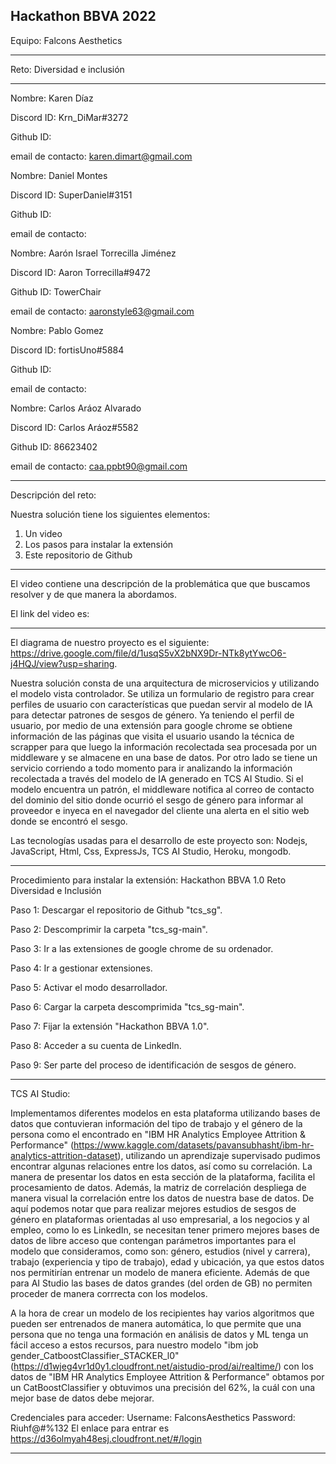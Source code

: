 

Hackathon BBVA 2022
--------------------------------------------------------------------------------------------------
Equipo: Falcons Aesthetics 

--------------------------------------------------------------------------------------------------
Reto: Diversidad e inclusión


--------------------------------------------------------------------------------------------------



Nombre: Karen Díaz

Discord ID: Krn_DiMar#3272

Github ID: 

email de contacto: karen.dimart@gmail.com




Nombre: Daniel Montes

Discord ID: SuperDaniel#3151

Github ID: 

email de contacto: 




Nombre: Aarón Israel Torrecilla Jiménez

Discord ID: Aaron Torrecilla#9472

Github ID: TowerChair

email de contacto: aaronstyle63@gmail.com





Nombre: Pablo Gomez

Discord ID: fortisUno#5884

Github ID: 

email de contacto: 




Nombre: Carlos Aráoz Alvarado

Discord ID: Carlos Aráoz#5582

Github ID: 86623402

email de contacto: caa.ppbt90@gmail.com





--------------------------------------------------------------------------------------------------
Descripción del reto:

Nuestra solución tiene los siguientes elementos:

1) Un video 
2) Los pasos para instalar la extensión 
3) Este repositorio de Github 



--------------------------------------------------------------------------------------------------

El video contiene una descripción de la problemática que que buscamos resolver y de que manera la abordamos. 

El link del video es:



--------------------------------------------------------------------------------------------------


El diagrama de nuestro proyecto es el siguiente: https://drive.google.com/file/d/1usqS5vX2bNX9Dr-NTk8ytYwcO6-j4HQJ/view?usp=sharing.


Nuestra solución consta de una arquitectura de microservicios y utilizando el modelo vista controlador. Se utiliza un formulario de registro para crear perfiles de usuario con características que puedan servir al modelo de IA para detectar patrones de sesgos de género. Ya teniendo el perfil de usuario, por medio de una extensión para google chrome se obtiene información de las páginas que visita el usuario usando la técnica de scrapper para que luego la información recolectada sea procesada por un middleware y se almacene en una base de datos. Por otro lado se tiene un servicio corriendo a todo momento para ir analizando la información recolectada a través del modelo de IA generado en TCS AI Studio. Si el modelo encuentra un patrón, el middleware notifica al correo de contacto del dominio del sitio donde ocurrió el sesgo de género para informar al proveedor e inyeca en el navegador del cliente una alerta en el sitio web donde se encontró el sesgo.

Las tecnologías usadas para el desarrollo de este proyecto son: Nodejs, JavaScript, Html, Css, ExpressJs, TCS AI Studio, Heroku, mongodb.



--------------------------------------------------------------------------------------------------
Procedimiento para instalar la extensión:
Hackathon BBVA 1.0
Reto Diversidad e Inclusión

Paso 1: Descargar el repositorio de Github "tcs_sg".

Paso 2: Descomprimir la carpeta "tcs_sg-main".

Paso 3: Ir a las extensiones de google chrome de su ordenador.

Paso 4: Ir a gestionar extensiones.

Paso 5: Activar el modo desarrollador.

Paso 6: Cargar la carpeta descomprimida "tcs_sg-main".

Paso 7: Fijar la extensión "Hackathon BBVA 1.0".

Paso 8: Acceder a su cuenta de LinkedIn.

Paso 9: Ser parte del proceso de identificación de sesgos de género.




--------------------------------------------------------------------------------------------------

TCS AI Studio:

Implementamos diferentes modelos en esta plataforma utilizando bases de datos que contuvieran información del tipo de trabajo y el género de la persona como el encontrado en "IBM HR Analytics Employee Attrition & Performance" (https://www.kaggle.com/datasets/pavansubhasht/ibm-hr-analytics-attrition-dataset), utilizando un aprendizaje supervisado pudimos encontrar algunas relaciones entre los datos, así como su correlación. La manera de presentar los datos en esta sección de la plataforma, facilita el procesamiento de datos. Además, la matriz de correlación despliega de manera visual la correlación entre los datos de nuestra base de datos. De aquí podemos notar que para realizar mejores estudios de sesgos de género en plataformas orientadas al uso empresarial, a los negocios y al empleo, como lo es  LinkedIn, se necesitan tener primero mejores bases de datos de libre acceso que contengan parámetros importantes para el modelo que consideramos, como son: género, estudios (nivel y carrera), trabajo (experiencia y tipo de trabajo), edad y ubicación, ya que estos datos nos permitirían entrenar un modelo de manera eficiente. Además de que para AI Studio las bases de datos grandes (del orden de GB) no permiten proceder de manera corrrecta con los modelos.

A la hora de crear un modelo de los recipientes hay varios algoritmos que pueden ser entrenados de manera automática, lo que permite que una persona que no tenga una formación en análisis de datos y ML tenga un fácil acceso a estos recursos, para nuestro modelo "ibm job gender_CatboostClassifier_STACKER_l0" (https://d1wjeg4vr1d0y1.cloudfront.net/aistudio-prod/ai/realtime/) con los datos de "IBM HR Analytics Employee Attrition & Performance" obtamos por un CatBoostClassifier y obtuvimos una precisión del 62%, la cuál con una mejor base de datos debe mejorar.

Credenciales para acceder: 
Username: FalconsAesthetics
Password: Riuhf@#%132
El enlace para entrar es https://d36olmyah48esj.cloudfront.net/#/login





--------------------------------------------------------------------------------------------------
